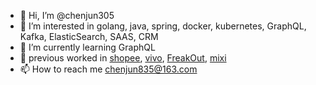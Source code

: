 - 👋 Hi, I’m @chenjun305
- 👀 I’m interested in golang, java, spring, docker, kubernetes, GraphQL, Kafka, ElasticSearch, SAAS, CRM
- 🌱 I’m currently learning GraphQL
- 💞️ previous worked in [shopee](https://shopee.com/), [vivo](https://www.vivo.com/), [FreakOut](https://www.fout.co.jp/), [mixi](https://mixi.co.jp/)
- 📫 How to reach me chenjun835@163.com

<!---
chenjun305/chenjun305 is a ✨ special ✨ repository because its `README.md` (this file) appears on your GitHub profile.
You can click the Preview link to take a look at your changes.
--->
